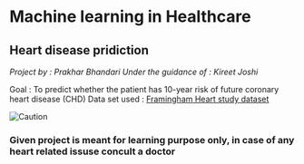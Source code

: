 # Machine learning in Healthcare

## Heart disease pridiction

_Project by : Prakhar Bhandari_
_Under the guidance of : Kireet Joshi_

Goal : To predict whether the patient has 10-year risk of future coronary heart disease (CHD)
Data set used : [Framingham Heart study dataset](https://www.kaggle.com/amanajmera1/framingham-heart-study-dataset)

![Caution](https://png.pngtree.com/element_our/png/20181206/warning-board-vector-icon-png_261847.jpg)

### Given project is meant for learning purpose only, in case of any heart related issuse concult a doctor